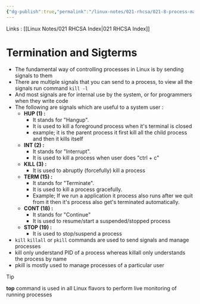 ```yaml
---
{"dg-publish":true,"permalink":"/linux-notes/021-rhcsa/021-8-process-management/021-8-5-process-termination-and-sigterms/"}
---
```


Links : [[Linux Notes/021 RHCSA Index\|021 RHCSA Index]]

# Termination and Sigterms

- The fundamental way of controlling processes in Linux is by sending signals to them
- There are multiple signals that you can send to a process, to view all the signals run command `kill -l`
- And most signals are for internal use by the system, or for programmers when they write code
- The following are signals which are useful to a system user :
	- **HUP (1) :**
		- It stands for "Hangup".
		- It is used to kill a foreground process when it's terminal is closed
		- example; it is the parent process it first kill all the child process and then it kills itself
	- **INT (2) :**
		- It stands for "Interrupt".
		- It is used to kill a process when user does "ctrl + c"
	- **KILL (3) :**
		- It is used to abruptly (forcefully) kill a process
	- **TERM (15) :**
		- It stands for "Terminate".
		- It is used to kill a process gracefully.
		- Example; If we run a application it process also runs after we quit from it then it's process also get's terminated automatically.
	- **CONT (18) :**
		- It stands for "Continue"
		- It is used to resume/start a suspended/stopped process
	- **STOP (19) :**
		- It is used to stop/suspend a process
- `kill` `killall` or `pkill` commands are used to send signals and manage processes
- kill only understand PID of a process whereas killall only understands the process by name
- pkill is mostly used to manage processes of a particular user

>[!tip]
**top** command is used in all Linux flavors to perform live monitoring of running processes
 

